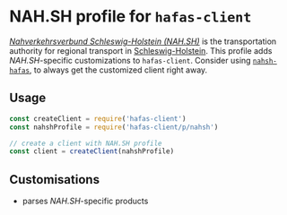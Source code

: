 # NAH.SH profile for `hafas-client`

[*Nahverkehrsverbund Schleswig-Holstein (NAH.SH)*](https://de.wikipedia.org/wiki/Nahverkehrsverbund_Schleswig-Holstein) is the transportation authority for regional transport in [Schleswig-Holstein](https://en.wikipedia.org/wiki/Schleswig-Holstein). This profile adds *NAH.SH*-specific customizations to `hafas-client`. Consider using [`nahsh-hafas`](https://github.com/juliuste/nahsh-hafas), to always get the customized client right away.

## Usage

```js
const createClient = require('hafas-client')
const nahshProfile = require('hafas-client/p/nahsh')

// create a client with NAH.SH profile
const client = createClient(nahshProfile)
```


## Customisations

- parses *NAH.SH*-specific products
